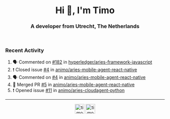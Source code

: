 <h1 align="center">Hi 👋, I'm Timo</h1>
<h3 align="center">A developer from Utrecht, The Netherlands</h3>
<br/>
<!-- https://github.com/rahuldkjain/github-profile-readme-generator --!>

<!--  <p align="left"><img src="https://github-readme-stats.vercel.app/api?username=timoglastra&show_icons=true&count_private=true&" alt="timoglastra" /></p> --!>

<!--
Github language stats
<p align="left"><img src="https://github-readme-stats.vercel.app/api/top-langs/?username=timoglastra&layout=compact" alt="timoglastra" /><p>
-->

<!-- Codestats language stats -->
<!-- <p align="left"><img src="https://codestats-readme.vercel.app/api/top-langs/?username=timoglastra&layout=compact&language_count=12" alt="timoglastra" /><p>    --!>
  
<h3>Recent Activity</h3>

<!--START_SECTION:activity-->
1. 🗣 Commented on [#182](https://github.com/hyperledger/aries-framework-javascript/issues/182) in [hyperledger/aries-framework-javascript](https://github.com/hyperledger/aries-framework-javascript)
2. ❗️ Closed issue [#4](https://github.com/animo/aries-mobile-agent-react-native/issues/4) in [animo/aries-mobile-agent-react-native](https://github.com/animo/aries-mobile-agent-react-native)
3. 🗣 Commented on [#4](https://github.com/animo/aries-mobile-agent-react-native/issues/4) in [animo/aries-mobile-agent-react-native](https://github.com/animo/aries-mobile-agent-react-native)
4. 🎉 Merged PR [#5](https://github.com/animo/aries-mobile-agent-react-native/pull/5) in [animo/aries-mobile-agent-react-native](https://github.com/animo/aries-mobile-agent-react-native)
5. ❗️ Opened issue [#11](https://github.com/animo/aries-cloudagent-python/issues/11) in [animo/aries-cloudagent-python](https://github.com/animo/aries-cloudagent-python)
<!--END_SECTION:activity-->

---

<p align="center">
<a href="https://twitter.com/timoglastra" target="blank"><img align="center" src="https://cdn.jsdelivr.net/npm/simple-icons@3.0.1/icons/twitter.svg" alt="timoglastra" height="30" width="30" /></a>
<a href="https://linkedin.com/in/timoglastra" target="blank"><img align="center" src="https://cdn.jsdelivr.net/npm/simple-icons@3.0.1/icons/linkedin.svg" alt="timoglastra" height="30" width="30" /></a>
</p>



